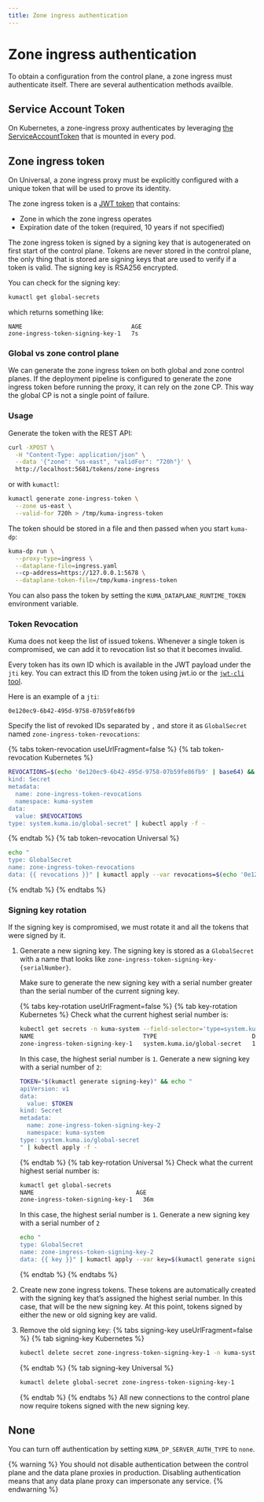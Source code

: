 ```yaml
---
title: Zone ingress authentication
---
```

# Zone ingress authentication

To obtain a configuration from the control plane,
a zone ingress must authenticate itself.
There are several authentication methods availble.

## Service Account Token

On Kubernetes, a zone-ingress proxy authenticates by leveraging [the ServiceAccountToken](https://kubernetes.io/docs/reference/access-authn-authz/service-accounts-admin/#service-account-automation) that is mounted in every pod.

## Zone ingress token

On Universal, a zone ingress proxy must be explicitly configured with a unique token that will be used to prove its identity.

The zone ingress token is a [JWT token](https://jwt.io) that contains:

- Zone in which the zone ingress operates
- Expiration date of the token (required, 10 years if not specified)

The zone ingress token is signed by a signing key that is autogenerated on first start of the control plane.
Tokens are never stored in the control plane, the only thing that is stored are signing keys that are used to verify if a token is valid.
The signing key is RSA256 encrypted.

You can check for the signing key:

```sh
kumactl get global-secrets
```

which returns something like:

```
NAME                               AGE
zone-ingress-token-signing-key-1   7s
```

### Global vs zone control plane

We can generate the zone ingress token on both global and zone control planes.
If the deployment pipeline is configured
to generate the zone ingress token before running the proxy,
it can rely on the zone CP.
This way the global CP is not a single point of failure.

### Usage

Generate the token with the REST API:

```bash
curl -XPOST \
  -H "Content-Type: application/json" \
  --data '{"zone": "us-east", "validFor": "720h"}' \
  http://localhost:5681/tokens/zone-ingress
```

or with `kumactl`:

```bash
kumactl generate zone-ingress-token \
  --zone us-east \
  --valid-for 720h > /tmp/kuma-ingress-token
```

The token should be stored in a file and then passed when you start `kuma-dp`:

```bash
kuma-dp run \
  --proxy-type=ingress \
  --dataplane-file=ingress.yaml
  --cp-address=https://127.0.0.1:5678 \
  --dataplane-token-file=/tmp/kuma-ingress-token
```

You can also pass the token
by setting the `KUMA_DATAPLANE_RUNTIME_TOKEN` environment variable.

### Token Revocation

Kuma does not keep the list of issued tokens.
Whenever a single token is compromised,
we can add it to revocation list so that it becomes invalid.

Every token has its own ID
which is available in the JWT payload under the `jti` key.
You can extract this ID from the token using jwt.io
or the [`jwt-cli` tool](https://www.npmjs.com/package/jwt-cli).

Here is an example of a `jti`:

```
0e120ec9-6b42-495d-9758-07b59fe86fb9
```

Specify the list of revoked IDs separated by `,` and store it as `GlobalSecret` named `zone-ingress-token-revocations`:

{% tabs token-revocation useUrlFragment=false %}
{% tab token-revocation Kubernetes %}

```sh
REVOCATIONS=$(echo '0e120ec9-6b42-495d-9758-07b59fe86fb9' | base64) && echo "apiVersion: v1
kind: Secret
metadata:
  name: zone-ingress-token-revocations
  namespace: kuma-system
data:
  value: $REVOCATIONS
type: system.kuma.io/global-secret" | kubectl apply -f -
```

{% endtab %}
{% tab token-revocation Universal %}

```sh
echo "
type: GlobalSecret
name: zone-ingress-token-revocations
data: {{ revocations }}" | kumactl apply --var revocations=$(echo '0e120ec9-6b42-495d-9758-07b59fe86fb9' | base64) -f -
```

{% endtab %}
{% endtabs %}

### Signing key rotation

If the signing key is compromised, we must rotate it and all the tokens that were signed by it.

1. Generate a new signing key.
   The signing key is stored as a `GlobalSecret` with a name that looks like `zone-ingress-token-signing-key-{serialNumber}`.

   Make sure to generate the new signing key with a serial number greater than the serial number of the current signing key.

   {% tabs key-rotation useUrlFragment=false %}
   {% tab key-rotation Kubernetes %}
   Check what the current highest serial number is:

   ```sh
   kubectl get secrets -n kuma-system --field-selector='type=system.kuma.io/global-secret'
   NAME                               TYPE                           DATA   AGE
   zone-ingress-token-signing-key-1   system.kuma.io/global-secret   1      25m
   ```

   In this case, the highest serial number is `1`. Generate a new signing key with a serial number of `2`:

   ```sh
   TOKEN="$(kumactl generate signing-key)" && echo "
   apiVersion: v1
   data:
     value: $TOKEN
   kind: Secret
   metadata:
     name: zone-ingress-token-signing-key-2
     namespace: kuma-system
   type: system.kuma.io/global-secret
   " | kubectl apply -f -
   ```

   {% endtab %}
   {% tab key-rotation Universal %}
   Check what the current highest serial number is:

   ```sh
   kumactl get global-secrets
   NAME                             AGE
   zone-ingress-token-signing-key-1   36m
   ```

   In this case, the highest serial number is `1`. Generate a new signing key with a serial number of `2`

   ```sh
   echo "
   type: GlobalSecret
   name: zone-ingress-token-signing-key-2
   data: {{ key }}" | kumactl apply --var key=$(kumactl generate signing-key) -f -
   ```

   {% endtab %}
   {% endtabs %}

2. Create new zone ingress tokens.
   These tokens are automatically created
   with the signing key that’s assigned the highest serial number.
   In this case, that will be the new signing key.
   At this point, tokens signed by either the new or old signing key are valid.

3. Remove the old signing key:
   {% tabs signing-key useUrlFragment=false %}
   {% tab signing-key Kubernetes %}
   ```sh
   kubectl delete secret zone-ingress-token-signing-key-1 -n kuma-system
   ```
   {% endtab %}
   {% tab signing-key Universal %}
   ```sh
   kumactl delete global-secret zone-ingress-token-signing-key-1
   ```
   {% endtab %}
   {% endtabs %}
   All new connections to the control plane now require tokens signed with the new signing key.

## None

You can turn off authentication by setting `KUMA_DP_SERVER_AUTH_TYPE` to `none`.

{% warning %}
You should not disable authentication between the control plane and the data plane proxies in production.
Disabling authentication means that any data plane proxy can impersonate any service.
{% endwarning %}
